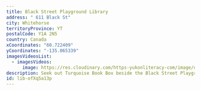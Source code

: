 ```yaml
---
title: Black Street Playground Library
address: " 611 Black St"
city: Whitehorse
territoryProvince: YT
postalCode: Y1A 2N5
country: Canada
xCoordinates: "60.722409"
yCoordinates: "-135.065339"
imagesVideosList:
  - imagesVideos:
      image: https://res.cloudinary.com/https-yukonliteracy-com/image/upload/q_35/v1649632026/IMG_2648_hcvpaw.png
description: Seek out Turquoise Book Box beside the Black Street Playground.
id: lib-ofXq5a13p
---
```

